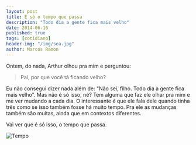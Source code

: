 ```yaml
---
layout: post
title: É só o tempo que passa
description: "Todo dia a gente fica mais velho"
date: 2014-06-16
published: true
tags: [cotidiano]
header-img: "/img/sea.jpg"
author: Marcos Ramon
---
```


Ontem, do nada, Arthur olhou pra mim e perguntou:
     
> Pai, por que você tá ficando velho?
     
Eu não consegui dizer nada além de: "Não sei, filho. Todo dia a gente fica mais velho". Mas não é só isso, né? Tem alguma que faz ele olhar pra mim e me ver mudando a cada dia. O interessante é que ele fala dele quando tinha três como se isso também fosse há muito tempo. Pra ele as mudanças também são muitas, ainda que em contextos diferentes.
     
Vai ver que é só isso, o tempo que passa.

![Tempo](https://dl.dropboxusercontent.com/u/49566417/blog/ficando%20velho.jpg)
